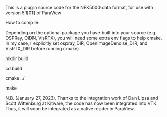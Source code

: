 This is a plugin source code for the NEK5000 data format, for use with version 5.1[01] of ParaView

How to compile:

  Depending on the optional package you have built into your source (e.g. OSPRay, OIDN,
  VisRTX), you will need some extra env flags to help cmake. In my case, I explicitly set ospray_DIR,
  OpenImageDenoise_DIR, and VisRTX_DIR before running cmake)

  mkdir build

  cd build

  cmake ../

  make

N.B. (January 27, 2023). Thanks to the integration work of Dan Lipsa and Scott Wittenburg at Kitware, the code has now been integrated into VTK. Thus, it will soon be integrated as a native reader in ParaView.
